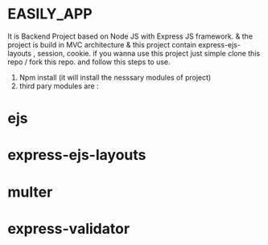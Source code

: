 # EASILY_APP
It is Backend Project based on Node JS with Express JS  framework. &amp; the project  is  build in MVC  architecture  &amp; this project contain express-ejs-layouts , session, cookie.
 if you wanna use this project just simple clone this repo / fork this repo. and follow this steps to use.
 1. Npm install    (it will install the nesssary modules of project)
 2. third pary modules are :
   # ejs
   # express-ejs-layouts
   # multer
   # express-validator
   # 